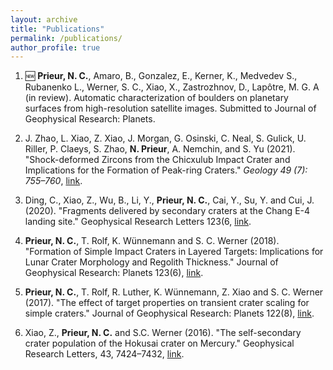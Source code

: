 ```yaml
---
layout: archive
title: "Publications"
permalink: /publications/
author_profile: true
---
```


1. 🆕 **Prieur, N. C.**, Amaro, B., Gonzalez, E., Kerner, K., Medvedev S., Rubanenko L., Werner, S. C., Xiao, X., Zastrozhnov, D., Lapôtre, M. G. A (in review). Automatic characterization of boulders on planetary surfaces from high-resolution satellite images. Submitted to Journal of Geophysical Research: Planets.

2. J. Zhao, L. Xiao, Z. Xiao, J. Morgan, G. Osinski, C. Neal, S. Gulick, U. Riller, P. Claeys, S. Zhao, **N. Prieur**, A. Nemchin, and S. Yu (2021). "Shock-deformed Zircons from the Chicxulub Impact Crater and Implications for the Formation of Peak-ring Craters." *Geology 49 (7): 755–760*, [link](https://doi.org/10.1130/G48278.1).

3. Ding, C., Xiao, Z., Wu, B., Li, Y., **Prieur, N. C.**, Cai, Y., Su, Y. and Cui, J. (2020). "Fragments delivered by secondary craters at the Chang E-4 landing site." Geophysical Research Letters 123(6, [link](https://doi.org/10.1029/2017JE005463).

4. **Prieur, N. C.**, T. Rolf, K. Wünnemann and S. C. Werner (2018). "Formation of Simple Impact Craters in Layered Targets: Implications for Lunar Crater Morphology and Regolith Thickness." Journal of Geophysical Research: Planets 123(6), [link](https://doi.org/10.1029/2017JE005463). 

5. **Prieur, N. C.**, T. Rolf, R. Luther, K. Wünnemann, Z. Xiao and S. C. Werner (2017). "The effect of target properties on transient crater scaling for simple craters." Journal of Geophysical Research: Planets 122(8), [link](https://doi:10.1002/2017JE005283).

6. Xiao, Z., **Prieur, N. C.** and S.C. Werner (2016). "The self-secondary crater population of the Hokusai crater on Mercury." Geophysical Research Letters, 43, 7424–7432, [link](https://doi:10.1002/2016GL069868).
